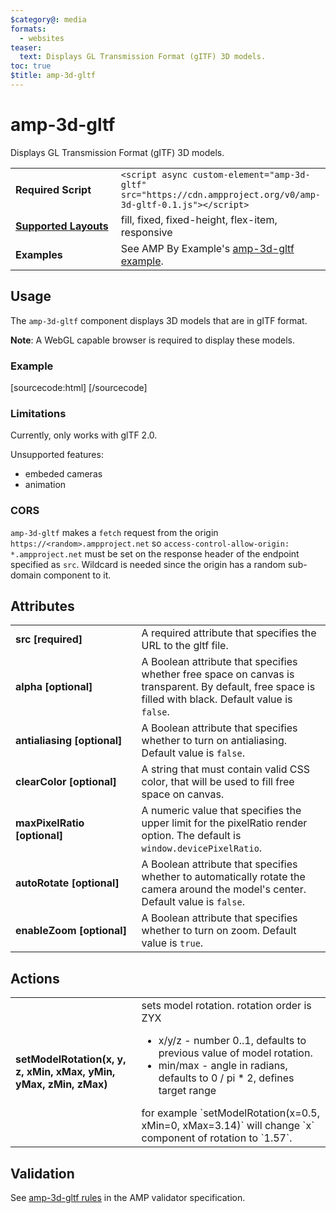 ```yaml
---
$category@: media
formats:
  - websites
teaser:
  text: Displays GL Transmission Format (gITF) 3D models.
toc: true
$title: amp-3d-gltf
---
```


<!--
Copyright 2018 The AMP HTML Authors. All Rights Reserved.

Licensed under the Apache License, Version 2.0 (the "License");
you may not use this file except in compliance with the License.
You may obtain a copy of the License at

      http://www.apache.org/licenses/LICENSE-2.0

Unless required by applicable law or agreed to in writing, software
distributed under the License is distributed on an "AS-IS" BASIS,
WITHOUT WARRANTIES OR CONDITIONS OF ANY KIND, either express or implied.
See the License for the specific language governing permissions and
limitations under the License.
-->

# amp-3d-gltf
Displays GL Transmission Format (gITF) 3D models.

<table>
  <tr>
    <td width="40%"><strong>Required Script</strong></td>
    <td><code>&lt;script async custom-element="amp-3d-gltf" src="https://cdn.ampproject.org/v0/amp-3d-gltf-0.1.js">&lt;/script></code></td>
  </tr>
  <tr>
    <td class="col-fourty"><strong><a href="https://amp.dev/documentation/guides-and-tutorials/develop/style_and_layout/control_layout">Supported Layouts</a></strong></td>
    <td>fill, fixed, fixed-height, flex-item, responsive</td>
  </tr>
  <tr>
    <td><strong>Examples</strong></td>
    <td>See AMP By Example's <a href="https://amp.dev/documentation/examples/components/amp-3d-gltf/">amp-3d-gltf example</a>.</td>
  </tr>
</table>

## Usage

The `amp-3d-gltf` component displays 3D models that are in gITF format.

**Note**: A WebGL capable browser is required to display these models.

###  Example

[sourcecode:html]
<amp-3d-gltf
    layout="responsive"
    width="320"
    height="240"
    alpha="true"
    antialiasing="true"
    src="path/to/model.glb"></amp-3d-gltf>
[/sourcecode]

### Limitations

Currently, only works with glTF 2.0.

Unsupported features:
- embeded cameras
- animation

### CORS

`amp-3d-gltf` makes a `fetch` request from the origin `https://<random>.ampproject.net` so `access-control-allow-origin: *.ampproject.net` must be set on the response header of the endpoint specified as `src`. Wildcard is needed since the origin has a random sub-domain component to it.


## Attributes
<table>
  <tr>
    <td width="40%"><strong>src [required]</strong></td>
    <td>A required attribute that specifies the URL to the gltf file.</td>
  </tr>
  <tr>
    <td width="40%"><strong>alpha [optional]</strong></td>
    <td>A Boolean attribute that specifies whether free space on canvas is transparent. By default, free space is filled with black.
Default value is <code>false</code>.</td>
  </tr>
  <tr>
    <td width="40%"><strong>antialiasing [optional]</strong></td>
    <td>A Boolean attribute that specifies whether to turn on antialiasing. Default value is <code>false</code>.</td>
  </tr>
  <tr>
    <td width="40%"><strong>clearColor [optional]</strong></td>
    <td>A string that must contain valid CSS color, that will be used to fill free space on canvas.</td>
  </tr>
  <tr>
    <td width="40%"><strong>maxPixelRatio [optional]</strong></td>
    <td>A numeric value that specifies the upper limit for the pixelRatio render option. The default is <code>window.devicePixelRatio</code>.</td>
  </tr>
  <tr>
    <td width="40%"><strong>autoRotate [optional]</strong></td>
    <td>A Boolean attribute that specifies whether to automatically rotate the camera around the model's center. Default value is <code>false</code>.</td>
  </tr>
  <tr>
    <td width="40%"><strong>enableZoom [optional]</strong></td>
    <td>A Boolean attribute that specifies whether to turn on zoom. Default value is <code>true</code>.</td>
  </tr>
</table>

## Actions
<table>
  <tr>
    <td width="40%"><strong>setModelRotation(x, y, z, xMin, xMax, yMin, yMax, zMin, zMax)</strong></td>
    <td>sets model rotation. rotation order is ZYX
    <ul>
      <li>x/y/z - number 0..1, defaults to previous value of model rotation.</li>
      <li>min/max - angle in radians, defaults to 0 / pi * 2, defines target range</li>
      </ul>
    for example `setModelRotation(x=0.5, xMin=0, xMax=3.14)` will change `x` component of rotation to `1.57`.</td>
  </tr>
</table>

## Validation
See [amp-3d-gltf rules](https://github.com/ampproject/amphtml/blob/master/extensions/amp-3d-gltf/validator-amp-3d-gltf.protoascii) in the AMP validator specification.